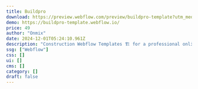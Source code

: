 ```yaml
---
title: Buildpro
download: https://preview.webflow.com/preview/buildpro-template?utm_medium=preview_link&utm_source=designer&utm_content=buildpro-template&preview=b5fd5a9a0eb7a55745e2766be6b3af0a&locale=en&workflow=preview
demo: https://buildpro-template.webflow.io/
price: 49
author: "Onmix"
date: 2024-12-01T05:24:10.961Z
description: "Construction Webflow Templates 🏗️ for a professional online presence. these templates are perfect for contractors, builders, architect studio, property development firm, real estate and construction companies."
ssg: ["Webflow"]
css: []
ui: []
cms: []
category: []
draft: false
---
```


